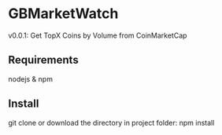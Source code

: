 # GBMarketWatch
v0.0.1: Get TopX Coins by Volume from CoinMarketCap

## Requirements
nodejs & npm

## Install
git clone or download the directory
in project folder:
npm install
